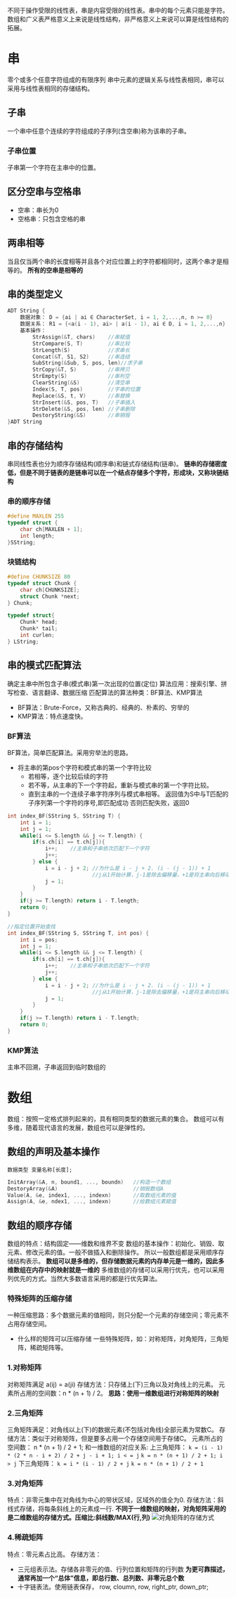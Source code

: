 不同于操作受限的线性表，串是内容受限的线性表。串中的每个元素只能是字符。
数组和广义表严格意义上来说是线性结构，非严格意义上来说可以算是线性结构的拓展。

# 串
零个或多个任意字符组成的有限序列
串中元素的逻辑关系与线性表相同，串可以采用与线性表相同的存储结构。

## 子串
一个串中任意个连续的字符组成的子序列(含空串)称为该串的子串。

### 子串位置
子串第一个字符在主串中的位置。

## 区分空串与空格串
- 空串：串长为0
- 空格串：只包含空格的串

## 两串相等
当且仅当两个串的长度相等并且各个对应位置上的字符都相同时，这两个串才是相等的。
**所有的空串是相等的**

## 串的类型定义
```c
ADT String {
    数据对象： D = {ai | ai ∈ CharacterSet, i = 1, 2,...,n, n >= 0}
    数据关系： R1 = {<a(i - 1), ai> | a(i - 1), ai ∈ D, i = 1, 2,...,n}
    基本操作：
        StrAssign(&T, chars)    //串赋值
        StrCompare(S, T)        //串比较
        StrLength(S)            //求串长
        Concat(&T, S1, S2)      //串连结
        SubString(&Sub, S, pos, len)//求子串
        StrCopy(&T, S)          //串拷贝
        StrEmpty(S)             //串判空
        ClearString(&S)         //清空串
        Index(S, T, pos)        //字串的位置
        Replace(&S, t, V)       //串替换
        StrInsert(&S, pos, T)   //子串插入
        StrDelete(&S, pos, len) //子串删除
        DestoryString(&S)       //串销毁
}ADT String
```

## 串的存储结构
串同线性表也分为顺序存储结构(顺序串)和链式存储结构(链串)。
**链串的存储密度低，但是不同于链表的是链串可以在一个结点存储多个字符，形成块，又称块链结构**

### 串的顺序存储
```C
#define MAXLEN 255
typedef struct {
    char ch[MAXLEN + 1];
    int length;
}SString;
```

### 块链结构
```C
#define CHUNKSIZE 80
typedef struct Chunk {
    char ch[CHUNKSIZE];
    struct Chunk *next;
} Chunk;

typedef struct{
    Chunk* head;
    Chunk* tail;
    int curlen;
} LString;
```

## 串的模式匹配算法
确定主串中所包含子串(模式串)第一次出现的位置(定位)
算法应用：搜索引擎、拼写检查、语言翻译、数据压缩
匹配算法的算法种类：BF算法、KMP算法
- BF算法：Brute-Force，又称古典的、经典的、朴素的、穷举的
- KMP算法：特点速度快。

### BF算法
BF算法，简单匹配算法。采用穷举法的思路。
- 将主串的第pos个字符和模式串的第一个字符比较
    - 若相等，逐个比较后续的字符
    - 若不等，从主串的下一个字符起，重新与模式串的第一个字符比较。
    - 直到主串的一个连续子串字符序列与模式串相等。
    返回值为S中与T匹配的子序列第一个字符的序号,即匹配成功
    否则匹配失败，返回0
```C++
int index_BF(SString S, SString T) {
    int i = 1;
    int j = 1;
    while(i <= S.length && j <= T.length) {
        if(s.ch[i] == t.ch[j]){
            i++;    //主串和子串依次匹配下一个字符
            j++;
        } else {
            i = i - j + 2; //为什么是 i - j + 2. (i - (j - 1)) + 1
                           //j从1开始计算，j-1是除去偏移量，+1是将主串向后移动一位
            j = 1;
        }
    }
    if(j >= T.length) return i - T.length;
    return 0;
}

//指定位置开始查找
int index_BF(SString S, SString T, int pos) {
    int i = pos;
    int j = 1;
    while(i <= S.length && j <= T.length) {
        if(s.ch[i] == t.ch[j]){
            i++;    //主串和子串依次匹配下一个字符
            j++;
        } else {
            i = i - j + 2; //为什么是 i - j + 2. (i - (j - 1)) + 1
                           //j从1开始计算，j-1是除去偏移量，+1是将主串向后移动一位
            j = 1;
        }
    }
    if(j >= T.length) return i - T.length;
    return 0;
}
```

### KMP算法
主串不回溯，子串返回到临时数组的

# 数组
数组：按照一定格式排列起来的，具有相同类型的数据元素的集合。
数组可以有多维，随着现代语言的发展，数组也可以是弹性的。

## 数组的声明及基本操作
`数据类型 变量名称[长度];`
```c
InitArray(&A, n, bound1, ..., boundn)   //构造一个数组
DestoryArray(&A)                        //销毁数组A
Value(A, &e, index1, ..., indexn)       //取数组元素的值
Assign(A, &e, ndex1, ..., indexn)       //给数组元素赋值
```

## 数组的顺序存储
数组的特点：结构固定——维数和维界不变
数组的基本操作：初始化、销毁、取元素、修改元素的值。一般不做插入和删除操作。
所以一般数组都是采用顺序存储结构表示。
**数组可以是多维的，但存储数据元素的内存单元是一维的，因此多维数组在内存中的映射就是一维的**
多维数组的存储可以采用行优先，也可以采用列优先的方式。当然大多数语言采用的都是行优先算法。

### 特殊矩阵的压缩存储
一种压缩思路：多个数据元素的值相同，则只分配一个元素的存储空间；零元素不占用存储空间。
- 什么样的矩阵可以压缩存储
一些特殊矩阵，如：对称矩阵，对角矩阵，三角矩阵，稀疏矩阵等。

### 1.对称矩阵
对称矩阵满足 a(ij) = a(ji)
存储方法：只存储上(下)三角以及对角线上的元素。
元素所占用的空间数：n * (n + 1) / 2。
**思路：使用一维数组进行对称矩阵的映射**

### 2.三角矩阵
三角矩阵满足：对角线以上(下)的数据元素(不包括对角线)全部元素为常数C。
存储方法：类似于对称矩阵，但是要多占用一个存储空间用于存储C。
元素所占的空间数： n * (n + 1) / 2 + 1;
和一维数组的对应关系:
上三角矩阵： `k = (i - 1) * (2 * n - i + 2) / 2 + j - i + 1; i < = j`
            `k = n * (n + 1) / 2 + 1; i > j` 
下三角矩阵： `k = i * (i - 1) / 2 + j`
            `k = n * (n + 1) / 2 + 1`

### 3.对角矩阵
特点：非零元集中在对角线为中心的带状区域，区域外的值全为0.
存储方法：斜线式存储，将每条斜线上的元素成一行.
**不同于一维数组的映射，对角矩阵采用的是二维数组的存储方式。压缩比:斜线数/MAX(行,列)**
![对角矩阵的存储方式](./image/DS006.png)

### 4.稀疏矩阵
特点：零元素占比高。
存储方法：
- 三元组表示法。存储各非零元的值、行列位置和矩阵的行列数
**为更可靠描述，通常再加一个“总体”信息，即总行数、总列数、非零元总个数**
- 十字链表法。使用链表保存， row, cloumn, row, right_ptr, down_ptr;